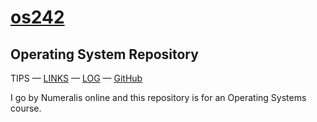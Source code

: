 # [os242](https://numeralis.github.io/os242/)

## Operating System Repository

TIPS — [LINKS](https://numeralis.github.io/os242/LINKS/) — [LOG](https://numeralis.github.io/os242/TXT/mylog.txt) — [GitHub](https://github.com/Numeralis/os242)

I go by Numeralis online and this repository is for an Operating Systems course.
